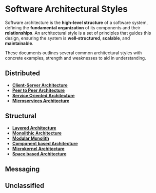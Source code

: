 # Software Architectural Styles

Software architecture is the **high-level structure** of a software system, defining the **fundamental organization** of its components and their **relationships**. An architectural style is a set of principles that guides this design, ensuring the system is **well-structured**, **scalable**, and **maintainable**. 

These documents outlines several common architectural styles with concrete examples, strength and weaknesses to aid in understanding.

## Distributed

* **[Client-Server Architecture](./client-server.md)**
* **[Peer to Peer Architecture](./peer-to-peer.md)**
* **[Service Oriented Architecture](./soa.md)**
* **[Microservices Architecture](./microservices.md)**

## Structural

* **[Layered Architecture](./layered.md)**
* **[Monolithic Architecture](./monolithic.md)**
* **[Modular Monolith](./modular-monolith.md)**
* **[Component based Architecture](./component-based.md)**
* **[Microkernel Architecture](./microkernel.md)**
* **[Space based Architecture](./space-based.md)**

## Messaging

## Unclassified